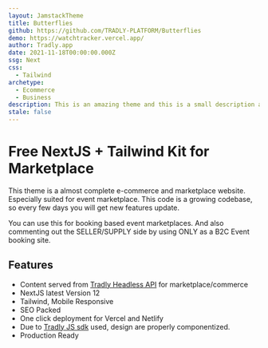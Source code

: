 ```yaml
---
layout: JamstackTheme
title: Butterflies
github: https://github.com/TRADLY-PLATFORM/Butterflies
demo: https://watchtracker.vercel.app/
author: Tradly.app
date: 2021-11-18T00:00:00.000Z
ssg: Next
css:
  - Tailwind
archetype:
  - Ecommerce
  - Business
description: This is an amazing theme and this is a small description about it!
stale: false
---
```


# Free NextJS + Tailwind Kit for Marketplace

This theme is a almost complete e-commerce and marketplace website. Especially suited for event marketplace. This code is a growing codebase, so every few days you will get new features update.

You can use this for booking based event marketplaces. And also commenting out the SELLER/SUPPLY side by using ONLY as a B2C Event booking site.

## Features

- Content served from [Tradly Headless API](https://tradly.app) for marketplace/commerce
- NextJS latest Version 12
- Tailwind, Mobile Responsive
- SEO Packed
- One click deployment for Vercel and Netlify
- Due to [Tradly JS sdk](https://www.npmjs.com/package/tradly) used, design are properly componentized.
- Production Ready
